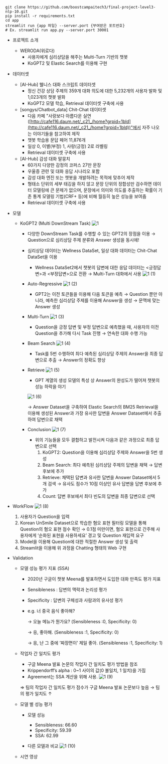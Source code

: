 ```
git clone https://github.com/boostcampaitech3/final-project-level3-nlp-10.git
pip install -r requirements.txt
cd app
streamlit run {app 파일} --server.port {부여받은 포트번호}
# Ex. streamlit run app.py --server.port 30001
```


- 프로젝트 소개
    - WERODA(위로다)
        - 사용자에게 심리상담을 해주는 Multi-Turn 기반의 챗봇
        - KoGPT2 및 Elastic Search를 이용해 구현
        

- 데이터셋
    - [AI-Hub] 웰니스 대화 스크립트 데이터셋
        - 정신 건강 상담 주제의 359개 대화 의도에 대한 5,232개의 사용자 발화 및 1,023개의 챗봇 발화
        - KoGPT2 모델 학습, Retrieval 데이터셋 구축에 사용
    - [songys/Chatbot_data] Chit-Chat 데이터셋
        - 다음 카페 "사랑보다 아름다운 실연([http://cafe116.daum.net/_c21_/home?grpid=1bld](http://cafe116.daum.net/_c21_/home?grpid=1bld))"에서 자주 나오는 이야기들을 참고하여 제작
        - 챗봇 학습용 문답 페어 11,876개
        - 일상 0, 이별(부정) 1, 사랑(긍정) 2로 라벨링
        - Retrieval 데이터셋 구축에 사용
    - [AI-Hub] 감성 대화 말뭉치
        - 60가지 다양한 감정의 코퍼스 27만 문장
        - 우울증 관련 및 대화 응답 시나리오 포함
        - 감성 대화 엔진 또는 챗봇을 개발하려는 목적에 맞추어 제작
        - 형태소 단위의 세부 태깅을 하지 않고 문장 단위의 정합성만 검수하면 데이터 모델링에 큰 문제가 없으며, 문장에서 의미와 의도를 추출하는 확률이 기존 통계 모델링 기법(CRF+ 등)에 비해 월등히 높은 성능을 보여줌
        - Retrieval 데이터셋 구축에 사용

- 모델
    - KoGPT2 (Multi DownStream Task)
        ![1](https://user-images.githubusercontent.com/62659407/172053006-fab0eb7a-d7b5-4bb6-a2de-9b9deb777261.png)

        - 다양한 DownStream Task를 수행할 수 있는 GPT2의 장점을 이용 → Question으로 심리상담 주제 분류와 Answer 생성을 동시에!
        - 심리상담 데이터는 Wellness DataSet, 일상 대화 데이터는 Chit-Chat DataSet을 이용
            - Wellness DataSet2에서 챗봇의 답변에 대한 응답 데이터는 <긍정답변>과 <부정답변>으로 전환 → Multi-Turn 대화에서 사용
            ![1 (1)](https://user-images.githubusercontent.com/62659407/172053018-2ee6fef2-8dfa-4642-b29f-64685db847dc.png)

        - Auto-Regressive
            ![1 (2)](https://user-images.githubusercontent.com/62659407/172053056-f376ca43-698b-43ac-8c13-ddc92763f8c1.png)

            - GPT2는 이전 토큰들을 이용해 다음 토큰을 예측 → Question 뿐만 아니라, 예측한 심리상담 주제를 이용해 Answer을 생성 → 문맥에 맞는 Answer 생성

        - Multi-Turn
            ![1 (3)](https://user-images.githubusercontent.com/62659407/172053076-f0dfdb4d-75d0-4104-9ee8-7e4a24332c76.png)

            - Question을 긍정 답변 및 부정 답변으로 예측했을 때, 사용자의 이전 Question을 추가해 다시 Task 진행 → 연속한 대화 수행 가능

        - Beam Search
            ![1 (4)](https://user-images.githubusercontent.com/62659407/172053095-70c1887c-00e0-4ed0-92cb-2f67ce024ab5.png)

            - Task를 5번 수행하여 최다 예측된 심리상담 주제의 Answer을 최종 답변으로 추출 → Answer의 정확도 향상

        - Retrieve
            ![1 (5)](https://user-images.githubusercontent.com/62659407/172053102-3a642ab0-e99b-4852-9da4-1e9ecb6ed488.png)

            - GPT 계열의 생성 모델의 특성 상 Answer의 완성도가 떨어져 챗봇의 성능 하락을 야기
            
            ![1 (6)](https://user-images.githubusercontent.com/62659407/172053119-249763b3-0eea-4515-a6bc-5ff8662df2f4.png)

            → Answer Dataset을 구축하여 Elastic Search의 BM25 Retrieval을 이용해 생성된 Answer과 가장 유사한 답변을 Answer Dataset에서 추출하여 답변으로 채택

        - Conclusion
            ![1 (7)](https://user-images.githubusercontent.com/62659407/172053132-442b2dc4-c8cc-4e0f-854f-c6abadf036f6.png) 

            - 위의 기능들을 모두 결합하고 발전시켜 다음과 같은 과정으로 최종 답변으로 선택
                1. KoGPT2: Question을 이용해 심리상담 주제와 Answer을 5번 생성
                2. Beam Search: 최다 예측된 심리상담 주제의 답변을 채택 → 답변 후보에 추가
                3. Retrieve: 채택된 답변과 유사한 답변을 Answer Dataset에서 5개 검색 → 유사도 점수가 10점 이상인  유사 답변을 답변 후보에 추가
                4. Count: 답변 후보에서 최다 빈도의 답변을 최종 답변으로 선택

- WorkFlow
    ![1 (8)](https://user-images.githubusercontent.com/62659407/172053145-98ba7b1b-56e5-460c-a388-540f75669fac.png)

    1. 사용자가 Question을 입력
    2. Korean UnSmile Dataset으로 학습한 혐오 표현 필터링 모델을 통해 Question의 혐오 표현 점수 확인 → 0.1점 미만이면, 혐오 표현으로 간주해 사용자에게 ‘순화된 표현을 사용하세요’  경고 및 Question 재입력 요구
    3. Model을 이용해 Question에 대한 적절한 Answer 생성 및 출력
    4. Streamlit을 이용해 위 과정을 Chatting 형태의 Web 구현
        
- Validation
    - 모델 성능 평가 지표 (SSA)
        - 2020년 구글이 챗봇 Meena를 발표하면서 도입한 대화 만족도 평가 지표
        - Sensibleness : 답변의 맥락과 논리성 평가
        - Specificity : 답변의 구체성과 사람과의 유사성 평가
        - e.g. 너 중국 음식 좋아해?
            
            → 오늘 메뉴가 뭔가요? (Sensibleness :0, Specificity: 0)
            
            → 응, 좋아해. (Sensibleness :1, Specificity: 0)
            
            → 응, 난 그 중에 ‘짜장면이’ 제일 좋아. (Sensibleness :1, Specificity: 1)
            
    
    - 작업자 간 일치도 평가
        - 구글 Meena 발표 논문의 작업자 간 일치도 평가 방법을 참조
        - Krippendorff’s alpha : 0~1 사이의 값(0 불일치, 1 일치)을 가짐
        - Agreement는 SSA 계산을 위해 사용.
        ![1 (9)](https://user-images.githubusercontent.com/62659407/172053157-6a90fb70-702f-4c29-94aa-dfdc7f8b25fd.png)

        ⇒ 팀의 작업자 간 일치도 평가 점수가 구글 Meena 발표 논문보다 높음 → 팀의 평가 일치도 ↑
        
    
    - 모델 별 성능 평가
        - 모델 성능
            - Sensibleness: 66.60
            - Specificity: 59.39
            - SSA: 62.99
        
        - 다른 모델과 비교
            ![1 (10)](https://user-images.githubusercontent.com/62659407/172053172-3ae29b04-9242-4e76-b7d0-b2bebb270586.png)
            
    - 시연 영상
       

